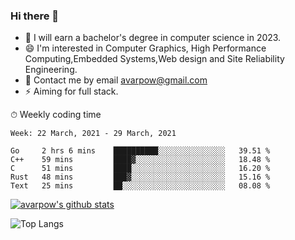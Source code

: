 ### Hi there 👋
<!--I have been a GitHub member for [![Years Badge](https://badges.pufler.dev/years/avarpow)](https://badges.pufler.dev)-->
- 🌱 I will earn a bachelor's degree in computer science in 2023.
- 😄 I'm interested in Computer Graphics, High Performance Computing,Embedded Systems,Web design and Site Reliability Engineering.
- 💬 Contact me by email avarpow@gmail.com
- ⚡ Aiming for full stack.

<!--💻 Coding Activity Logging

[![Commits Badge](https://badges.pufler.dev/commits/weekly/avarpow)](https://badges.pufler.dev)-->

⏱ Weekly coding time
<!--START_SECTION:waka-->
```text
Week: 22 March, 2021 - 29 March, 2021

Go     2 hrs 6 mins    ██████████░░░░░░░░░░░░░░░   39.51 % 
C++    59 mins         ████▓░░░░░░░░░░░░░░░░░░░░   18.48 % 
C      51 mins         ████░░░░░░░░░░░░░░░░░░░░░   16.20 % 
Rust   48 mins         ███▓░░░░░░░░░░░░░░░░░░░░░   15.16 % 
Text   25 mins         ██░░░░░░░░░░░░░░░░░░░░░░░   08.08 % 
```
<!--END_SECTION:waka-->

[![avarpow's github stats](https://github-readme-stats.vercel.app/api?username=avarpow&count_private=true&show_icons=true&hide=issues&hide_border=true)](https://github.com/anuraghazra/github-readme-stats)

![Top Langs](https://github-readme-stats.vercel.app/api/top-langs/?username=avarpow&layout=compact&hide_border=true) 
<!--[![avarpow's wakatime stats](https://github-readme-stats.vercel.app/api/wakatime?username=avarpow)](https://github.com/anuraghazra/github-readme-stats)-->
